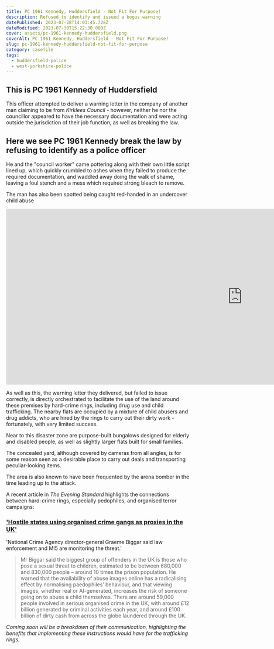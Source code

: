 ```yaml
---
title: PC 1961 Kennedy, Huddersfield - Not Fit For Purpose!
description: Refused to identify and issued a bogus warning
datePublished: 2023-07-28T14:03:45.728Z
dateModified: 2023-07-30T15:22:30.000Z
cover: assets/pc-1961-kennedy-huddersfield.png
coverAlt: PC 1961 Kennedy, Huddersfield - Not Fit For Purpose!
slug: pc-1961-kennedy-huddersfield-not-fit-for-purpose
category: casefile
tags:
  - huddersfield-police
  - west-yorkshire-police
---
```

## This is PC 1961 Kennedy of Huddersfield

This officer attempted to deliver a warning letter in the company of another man
claiming to be from *Kirklees Council* - however,
neither he nor the councillor appeared to have the necessary documentation
and were acting outside the jurisdiction of their job function, as well as
breaking the law.


## Here we see PC 1961 Kennedy break the law by refusing to identify as a police officer

He and the "council worker" came pottering along with their own little script lined up, which quickly
crumbled to ashes when they failed to produce the required documentation, and waddled away doing the 
walk of shame, leaving a foul stench and a mess which required strong bleach to remove.


The man has also been spotted being caught red-handed in an undercover child abuse

<iframe width="1290" height="480" src="https://www.youtube.com/embed/QrKbzzVASl8" title="Bogus PC 1961 Kennedy and Kirklees Council n*nce" frameborder="0" allow="accelerometer; autoplay; clipboard-write; encrypted-media; gyroscope; picture-in-picture; web-share" allowfullscreen></iframe>


As well as this, the warning letter they delivered, but failed to issue correctly,
is directly orchestrated to facilitate the use of the land around these premises by
hard-crime rings, including drug use and child trafficking. The nearby flats are
occupied by a mixture of child abusers and drug addicts, who are hired by the rings to
carry out their dirty work - fortunately, with very limited success.

Near to this disaster zone are purpose-built bungalows designed for elderly and disabled
people, as well as slightly larger flats built for small families.

The concealed yard, although covered by cameras from all angles, is for some reason seen
as a desirable place to carry out deals and transporting peculiar-looking items.

The area is also known to have been frequented by the arena bomber in the time
leading up to the attack. 

A recent article in *The Evening Standard* highlights the connections between hard-crime
rings, especially pedophiles, and organised terror campaigns:


### ['Hostile states using organised crime gangs as proxies in the UK'](https://www.standard.co.uk/news/crime/national-crime-agency-mi5-north-korea-russian-london-b1094807.html)

'National Crime Agency director-general Graeme Biggar said law enforcement and MI5 are monitoring the threat.'

> Mr Biggar said the biggest group of offenders in the UK is those who pose a sexual threat to children, estimated to be between 680,000 and 830,000 people – around 10 times the prison population.
> He warned that the availability of abuse images online has a radicalising effect by normalising paedophiles’ behaviour, and that viewing images, whether real or AI-generated, increases the risk of someone going on to abuse a child themselves.
> There are around 59,000 people involved in serious organised crime in the UK, with around £12 billion generated by criminal activities each year, and around £100 billion of dirty cash from across the globe laundered through the UK.

_Coming soon will be a breakdown of their communication, highlighting the benefits
that implementing these instructions would have for the trafficking rings._